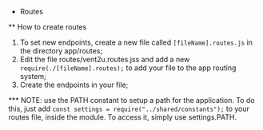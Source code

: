 * Routes

** How to create routes
1. To set new endpoints, create a new file called `[fileName].routes.js` in the directory app/routes;
2. Edit the file routes/vent2u.routes.jss and add a new `require(./[fileName].routes);` to add your file
to the app routing system;
3. Create the endpoints in your file;

*** NOTE: use the PATH constant to setup a path for the application. To do this, just add 
`const settings = require("../shared/constants");` to your routes file, inside the module. To access it, simply
use settings.PATH.